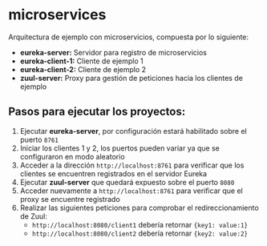 # microservices

Arquitectura de ejemplo con microservicios, compuesta por lo siguiente:

- **eureka-server:** Servidor para registro de microservicios 
- **eureka-client-1:** Cliente de ejemplo 1
- **eureka-client-2:** Cliente de ejemplo 2
- **zuul-server:** Proxy para gestión de peticiones hacia los clientes de ejemplo

## Pasos para ejecutar los proyectos:

1. Ejecutar **eureka-server**, por configuración estará habilitado sobre el puerto ```8761```
2. Iniciar los clientes 1 y 2, los puertos pueden variar ya que se configuraron en modo aleatorio
4. Acceder a la dirección ```http://localhost:8761``` para verificar que los clientes se encuentren registrados en el servidor Eureka
5. Ejecutar **zuul-server** que quedará expuesto sobre el puerto ```8080```
6. Acceder nuevamente a ```http://localhost:8761``` para verificar que el proxy se encuentre registrado
7. Realizar las siguientes peticiones para comprobar el redireccionamiento de Zuul:
    - ```http://localhost:8080/client1``` debería retornar ```{key1: value:1}```
    - ```http://localhost:8080/client2``` debería retornar ```{key2: value:2}```